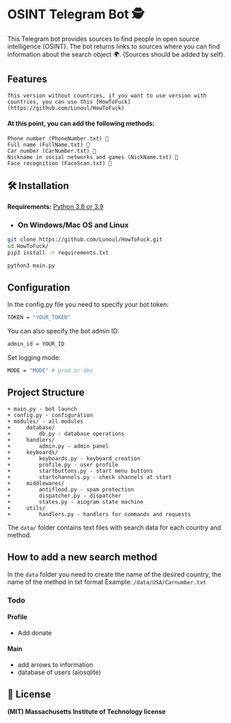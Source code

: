 # OSINT Telegram Bot 🕵️

This Telegram bot provides sources to find people in open source intelligence (OSINT).
The bot returns links to sources where you can find information about the search object 🌍. (Sources should be added by self).


## Features
```This version without countries, if you want to use version with countries, you can use this [HowToFuck](https://github.com/Lunoul/HowToFuck)```
#### At this point, you can add the following methods:
    Phone number (PhoneNumber.txt) 📱
    Full name (FullName.txt) 👤
    Car number (CarNumber.txt) 🚗
    Nickname in social networks and games (NickName.txt) 👾
    Face recognition (FaceScan.txt) 🧑



## 🛠️ Installation
**Requirements:** [Python 3.8 or 3.9](https://www.python.org/downloads/release/python-3913/)<br>

+ ### On Windows/Mac OS and Linux

```bash
git clone https://github.com/Lunoul/HowToFuck.git
cd HowToFuck/
pip3 install -r requirements.txt

python3 main.py
```

## Configuration

In the config.py file you need to specify your bot token:
```bash
TOKEN = "YOUR_TOKEN"
```
You can also specify the bot admin ID:
```bash
admin_id = YOUR_ID
```
Set logging mode:
```bash
MODE = "MODE" # prod or dev
```

## Project Structure
```
+ main.py - bot launch
+ config.py - configuration
+ modules/ - all modules
+     database/
+         db.py - database operations
+     handlers/
+         admin.py - admin panel
+     keyboards/
+         keyboards.py - keyboard creation
+         profile.py - user profile
+         startbuttons.py - start menu buttons
+         startchannels.py - check channels at start
+     middlewares/
+         antiflood.py - spam protection
+         dispatcher.py - dispatcher
+         states.py - aiogram state machine
+     utils/
+         handlers.py - handlers for commands and requests

```

The `data/` folder contains text files with search data for each country and method.

## How to add a new search method
In the `data` folder you need to create the name of the desired country, the name of the method in txt format
Example: `/data/USA/Carnumber.txt`


### Todo

#### Profile
+ Add donate

#### Main
+ add arrows to information
+ database of users (aiosqlite)

## 📝 License

**(MIT) Massachusetts Institute of Technology license**



